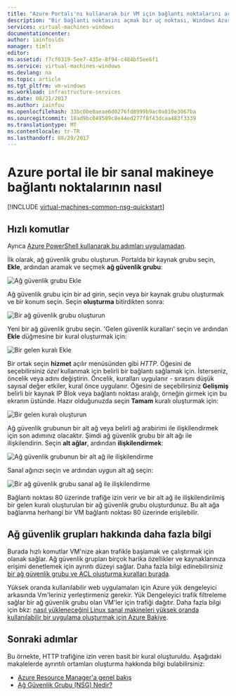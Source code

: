 ```yaml
---
title: "Azure Portalı'nı kullanarak bir VM için bağlantı noktalarını açmak | Microsoft Docs"
description: "Bir bağlantı noktasını açmak bir uç noktası, Windows Azure Portalı'nda resource manager dağıtım modelini kullanarak VM oluşturma hakkında bilgi edinin"
services: virtual-machines-windows
documentationcenter: 
author: iainfoulds
manager: timlt
editor: 
ms.assetid: f7cf0319-5ee7-435e-8f94-c484bf5ee6f1
ms.service: virtual-machines-windows
ms.devlang: na
ms.topic: article
ms.tgt_pltfrm: vm-windows
ms.workload: infrastructure-services
ms.date: 08/21/2017
ms.author: iainfou
ms.openlocfilehash: 33bc0be0aeae6d0276fd8999b9ac0a010e3067ba
ms.sourcegitcommit: 18ad9bc049589c8e44ed277f8f43dcaa483f3339
ms.translationtype: MT
ms.contentlocale: tr-TR
ms.lasthandoff: 08/29/2017
---
```

# <a name="how-to-open-ports-to-a-virtual-machine-with-the-azure-portal"></a>Azure portal ile bir sanal makineye bağlantı noktalarının nasıl
[!INCLUDE [virtual-machines-common-nsg-quickstart](../../../includes/virtual-machines-common-nsg-quickstart.md)]

## <a name="quick-commands"></a>Hızlı komutlar
Ayrıca [Azure PowerShell kullanarak bu adımları uygulamadan](nsg-quickstart-powershell.md).

İlk olarak, ağ güvenlik grubu oluşturun. Portalda bir kaynak grubu seçin, **Ekle**, ardından aramak ve seçmek **ağ güvenlik grubu**:

![Ağ güvenlik grubu Ekle](./media/nsg-quickstart-portal/add-nsg.png)

Ağ güvenlik grubu için bir ad girin, seçin veya bir kaynak grubu oluşturmak ve bir konum seçin. Seçin **oluşturma** bitirdikten sonra:

![Bir ağ güvenlik grubu oluşturun](./media/nsg-quickstart-portal/create-nsg.png)

Yeni bir ağ güvenlik grubu seçin. 'Gelen güvenlik kuralları' seçin ve ardından **Ekle** düğmesine bir kural oluşturmak için:

![Bir gelen kuralı Ekle](./media/nsg-quickstart-portal/add-inbound-rule.png)

Bir ortak seçin **hizmet** açılır menüsünden gibi *HTTP*. Öğesini de seçebilirsiniz *özel* kullanmak için belirli bir bağlantı sağlamak için. İsterseniz, öncelik veya adını değiştirin. Öncelik, kuralları uygulanır - sırasını düşük sayısal değer etkiler, kural önce uygulanır. Öğesini de seçebilirsiniz **Gelişmiş** belirli bir kaynak IP Blok veya bağlantı noktası aralığı, örneğin girmek için bu ekranın üstünde. Hazır olduğunuzda seçin **Tamam** kuralı oluşturmak için:

![Bir gelen kuralı oluşturun](./media/nsg-quickstart-portal/create-inbound-rule.png)

Ağ güvenlik grubunun bir alt ağ veya belirli ağ arabirimi ile ilişkilendirmek için son adımınız olacaktır. Şimdi ağ güvenlik grubu bir alt ağı ile ilişkilendirin. Seçin **alt ağlar**, ardından **ilişkilendirmek**:

![Ağ güvenlik grubunun bir alt ağ ile ilişkilendirme](./media/nsg-quickstart-portal/associate-subnet.png)

Sanal ağınızı seçin ve ardından uygun alt ağ seçin:

![Bir ağ güvenlik grubu sanal ağ ile ilişkilendirme](./media/nsg-quickstart-portal/select-vnet-subnet.png)

Bağlantı noktası 80 üzerinde trafiğe izin verir ve bir alt ağ ile ilişkilendirilmiş bir gelen kuralı oluşturulan bir ağ güvenlik grubu oluşturdunuz. Bu alt ağa bağlanma herhangi bir VM bağlantı noktası 80 üzerinde erişilebilir.

## <a name="more-information-on-network-security-groups"></a>Ağ güvenlik grupları hakkında daha fazla bilgi
Burada hızlı komutlar VM'nize akan trafikle başlamak ve çalıştırmak için olanak sağlar. Ağ güvenlik grupları birçok harika özellikler ve kaynaklarınıza erişimi denetlemek için ayrıntı düzeyi sağlar. Daha fazla bilgi edinebilirsiniz [bir ağ güvenlik grubu ve ACL oluşturma kuralları burada](../../virtual-network/virtual-networks-create-nsg-arm-ps.md).

Yüksek oranda kullanılabilir web uygulamaları için Azure yük dengeleyici arkasında Vm'leriniz yerleştirmeniz gerekir. Yük Dengeleyici trafik filtreleme sağlar bir ağ güvenlik grubu olan VM'ler için trafiği dağıtır. Daha fazla bilgi için bkz: [nasıl yükleneceğini Linux sanal makineleri yüksek oranda kullanılabilir bir uygulama oluşturmak için Azure Bakiye](tutorial-load-balancer.md).

## <a name="next-steps"></a>Sonraki adımlar
Bu örnekte, HTTP trafiğine izin veren basit bir kural oluşturuldu. Aşağıdaki makalelerde ayrıntılı ortamları oluşturma hakkında bilgi bulabilirsiniz:

* [Azure Resource Manager'a genel bakış](../../azure-resource-manager/resource-group-overview.md)
* [Ağ Güvenlik Grubu (NSG) Nedir?](../../virtual-network/virtual-networks-nsg.md)